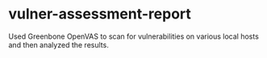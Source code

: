 # vulner-assessment-report
Used Greenbone OpenVAS to scan for vulnerabilities on various local hosts and then analyzed the results.
